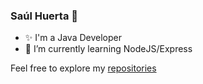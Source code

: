 ### Saúl Huerta 👋

- ✨ I'm a Java Developer
- 🌱 I’m currently learning NodeJS/Express

Feel free to explore my [repositories][repos]

[repos]: https://github.com/saulhuerta?tab=repositories
<!--
**saulhuerta/saulhuerta** is a ✨ _special_ ✨ repository because its `README.md` (this file) appears on your GitHub profile.

Here are some ideas to get you started:

- 🔭 I’m currently working on ...
- 🌱 I’m currently learning ...
- 👯 I’m looking to collaborate on ...
- 🤔 I’m looking for help with ...
- 💬 Ask me about ...
- 📫 How to reach me: ...
- 😄 Pronouns: ...
- ⚡ Fun fact: ...
-->

